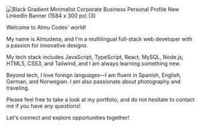 
![Black Gradient Minimalist Corporate Business Personal Profile New LinkedIn Banner (1584 x 300 px) (3)](https://github.com/user-attachments/assets/bb4ba144-dc4f-4a5d-8d2d-3668969f27ca)


Welcome to Almu Codes' world!

My name is Almudena, and I'm a multilingual full-stack web developer with a passion for innovative designs.

My tech stack includes JavaScript, TypeScript, React, MySQL, Node.js, HTML5, CSS3, and Tailwind, and I am always learning something new.

Beyond tech, I love foreign languages—I am fluent in Spanish, English, German, and Norwegian.
I am also passionate about photography and traveling.

Please feel free to take a look at my portfolio, and do not hesitate to contact me if you have any questions!

Let's connect and explore opportunities together!


